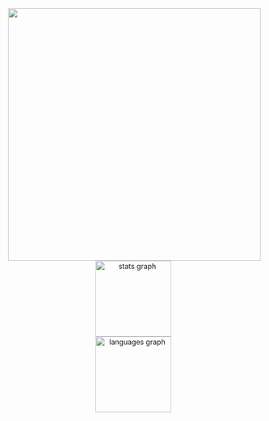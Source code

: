 <img align="right" height="500" src="https://i.imgur.com/bcADk2U.png"  />

###

<div align="center">
  <img src="https://github-readme-stats.vercel.app/api?username=0xM1nt&hide_title=false&hide_rank=false&show_icons=true&include_all_commits=true&count_private=true&disable_animations=false&theme=default&locale=en&hide_border=false" height="150" alt="stats graph" /> <br>
  <img src="https://github-readme-stats.vercel.app/api/top-langs?username=0xM1nt&locale=en&hide_title=false&layout=compact&card_width=320&langs_count=5&theme=dracula&hide_border=false" height="150" alt="languages graph"  />
</div>

###
